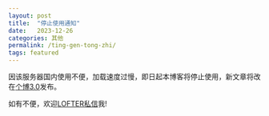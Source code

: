 ```yaml
---
layout: post
title:  "停止使用通知"
date:   2023-12-26
categories: 其他
permalink: /ting-gen-tong-zhi/
tags: featured
---
```


因该服务器国内使用不便，加载速度过慢，即日起本博客将停止使用，新文章将改在[个博3.0](https://diealittle.blog)发布。

如有不便，欢迎[LOFTER私信](https://moinmoin150.lofter.com)我!
